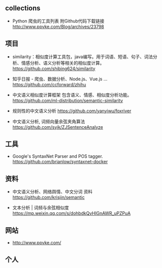 ## collections

* Python 爬虫的工具列表 附Github代码下载链接 http://www.ppvke.com/Blog/archives/23798

## 项目

* similarity：相似度计算工具包，java编写。用于词语、短语、句子、词法分析、情感分析、语义分析等相关的相似度计算。 https://github.com/shibing624/similarity

* 知乎日报 - 爬虫、数据分析、Node.js、Vue.js ... https://github.com/ccforward/zhihu

* 中文语义相似度计算框架 包含语义、情感、相似度分析功能。
https://github.com/ml-distribution/semantic-similarity

* 规则性的中文语义分析 https://github.com/yanyiwu/foxriver

* 中文语义分析, 词频向量余弦夹角算法
 https://github.com/syik/ZJSentenceAnalyze



## 工具

* Google's SyntaxNet Parser and POS tagger. https://github.com/brianlow/syntaxnet-docker

## 资料

* 中文语义分析、网络舆情、中文分词 资料 https://github.com/krisjin/semantic

* 文本分析 | 词频与余弦相似度 https://mp.weixin.qq.com/s/dohbdkQvHIGnAWR_uPZPuA

## 网站

* http://www.ppvke.com/

## 个人